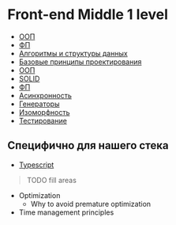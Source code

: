 # Front-end Middle 1 level

- [ООП](./oop.md)
- [ФП](./fp.md)
- [Алгоритмы и структуры данных](./algorithmsAndDataStructures.md)
- [Базовые принципы проектирования](./design.md)
- [ООП](./oop.md)
- [SOLID](./solid.md)
- [ФП](./fp.md)
- [Асинхронность](./async.md)
- [Генераторы](./generators.md)
- [Изоморфность](./isomorphism.md)
- [Тестирование](./testing.md)

## Специфично для нашего стека
- [Typescript](./typescript.md)

> TODO fill areas
- Optimization
    - Why to avoid premature optimization
- Time management principles
